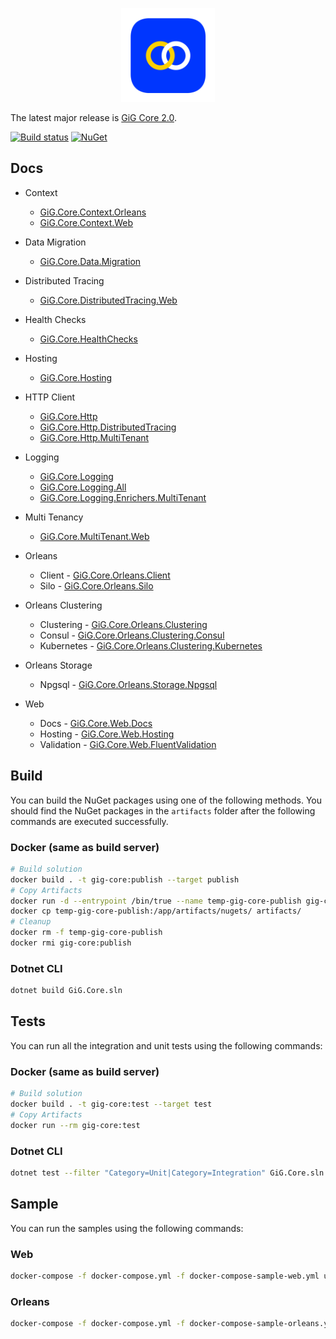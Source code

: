 <p align="center">
  <img width=150 height=150 src="gig-core.png" height="100">
</p>


The latest major release is [GiG Core 2.0](release-notes/2.0/2.0.0.md).

<!-- Currently just placeholder. Need to be updated once we get the pipeline up and running -->
[![Build status](https://img.shields.io/bitbucket/pipelines/atlassian/adf-builder-javascript/master)](https://img.shields.io/bitbucket/pipelines/atlassian/adf-builder-javascript/master) 
[![NuGet](https://img.shields.io/nuget/v/GiG.Core.svg)](https://nuget.org/packages/GiG.Core)


## Docs

* Context    
    * [GiG.Core.Context.Orleans](docs/GiG.Core.Context.Orleans.md)
    * [GiG.Core.Context.Web](docs/GiG.Core.Context.Web.md)
    
* Data Migration
    * [GiG.Core.Data.Migration](docs/GiG.Core.Data.Migration.md)

* Distributed Tracing
    * [GiG.Core.DistributedTracing.Web](docs/GiG.Core.DistributedTracing.Web.md)

* Health Checks
    * [GiG.Core.HealthChecks](docs/GiG.Core.HealthChecks.md)

* Hosting
    * [GiG.Core.Hosting](docs/GiG.Core.Hosting.md)

* HTTP Client
    * [GiG.Core.Http](docs/GiG.Core.Http.md)
    * [GiG.Core.Http.DistributedTracing](docs/GiG.Core.Http.DistributedTracing.md)
	* [GiG.Core.Http.MultiTenant](docs/GiG.Core.Http.MultiTenant.md)
		
* Logging
    * [GiG.Core.Logging](docs/GiG.Core.Logging.md)
    * [GiG.Core.Logging.All](docs/GiG.Core.Logging.All.md)
    * [GiG.Core.Logging.Enrichers.MultiTenant](docs/GiG.Core.Logging.Enrichers.MultiTenant.md)

* Multi Tenancy
    * [GiG.Core.MultiTenant.Web](docs/GiG.Core.MultiTenant.Web.md)

* Orleans
    * Client - [GiG.Core.Orleans.Client](docs/GiG.Core.Orleans.Client.md)
    * Silo - [GiG.Core.Orleans.Silo](docs/GiG.Core.Orleans.Silo.md)

* Orleans Clustering
	* Clustering - [GiG.Core.Orleans.Clustering](docs/GiG.Core.Orleans.Clustering.md)
    * Consul - [GiG.Core.Orleans.Clustering.Consul](docs/GiG.Core.Orleans.Clustering.Consul.md)
    * Kubernetes - [GiG.Core.Orleans.Clustering.Kubernetes](docs/GiG.Core.Orleans.Clustering.Kubernetes.md)

* Orleans Storage
	* Npgsql - [GiG.Core.Orleans.Storage.Npgsql](docs/GiG.Core.Orleans.Storage.Npgsql.md)

* Web
    * Docs - [GiG.Core.Web.Docs](docs/GiG.Core.Web.Docs.md)
    * Hosting - [GiG.Core.Web.Hosting](docs/GiG.Core.Web.Hosting.md)
    * Validation - [GiG.Core.Web.FluentValidation](docs/GiG.Core.Web.FluentValidation.md)


## Build

You can build the NuGet packages using one of the following methods. You should find the NuGet packages in the `artifacts` folder after the following commands are executed successfully.

### Docker (same as build server)

```sh
# Build solution
docker build . -t gig-core:publish --target publish
# Copy Artifacts
docker run -d --entrypoint /bin/true --name temp-gig-core-publish gig-core:publish
docker cp temp-gig-core-publish:/app/artifacts/nugets/ artifacts/
# Cleanup
docker rm -f temp-gig-core-publish
docker rmi gig-core:publish
```

### Dotnet CLI

```sh
dotnet build GiG.Core.sln
```

## Tests

You can run all the integration and unit tests using the following commands:

### Docker (same as build server)

```sh
# Build solution
docker build . -t gig-core:test --target test
# Copy Artifacts
docker run --rm gig-core:test
```

### Dotnet CLI

```sh
dotnet test --filter "Category=Unit|Category=Integration" GiG.Core.sln 
```

## Sample

You can run the samples using the following commands:

### Web

```sh
docker-compose -f docker-compose.yml -f docker-compose-sample-web.yml up --build
```

### Orleans

```sh
docker-compose -f docker-compose.yml -f docker-compose-sample-orleans.yml up --build
```